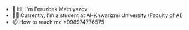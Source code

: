 - 👋 Hi, I’m Feruzbek Matniyazov
- 🧑‍🎓 Currently, I'm a student at Al-Khwarizmi University (Faculty of AI)
- 📫 How to reach me +998974776575

<!---
feruzbekmatniyozov/feruzbekmatniyozov is a ✨ special ✨ repository because its `README.md` (this file) appears on your GitHub profile.
You can click the Preview link to take a look at your changes.
--->
